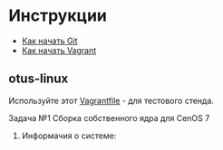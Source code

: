 # Инструкции

* [Как начать Git](git_quick_start.md)
* [Как начать Vagrant](vagrant_quick_start.md)

## otus-linux

Используйте этот [Vagrantfile](Vagrantfile) - для тестового стенда.

Задача №1 Сборка собственного ядра для CenOS 7

1. Информачия о системе:


